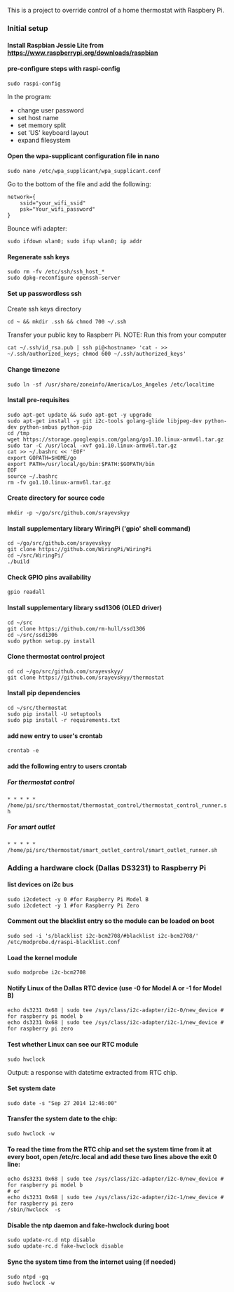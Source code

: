 This is a project to override control of a home thermostat with Raspbery Pi.

### Initial setup

#### Install Raspbian Jessie Lite from https://www.raspberrypi.org/downloads/raspbian

#### pre-configure steps with raspi-config
```
sudo raspi-config
```
In the program:
- change user password
- set host name
- set memory split
- set 'US' keyboard layout
- expand filesystem

#### Open the wpa-supplicant configuration file in nano
```
sudo nano /etc/wpa_supplicant/wpa_supplicant.conf
```
Go to the bottom of the file and add the following: 
```
network={
    ssid="your_wifi_ssid"
    psk="Your_wifi_password"
}
```
Bounce wifi adapter:
```
sudo ifdown wlan0; sudo ifup wlan0; ip addr
```

#### Regenerate ssh keys
```
sudo rm -fv /etc/ssh/ssh_host_*
sudo dpkg-reconfigure openssh-server
```
#### Set up passwordless ssh

Create ssh keys directory
```
cd ~ && mkdir .ssh && chmod 700 ~/.ssh
```
Transfer your public key to Raspberr Pi.
NOTE: Run this from your computer
```
cat ~/.ssh/id_rsa.pub | ssh pi@<hostname> 'cat - >> ~/.ssh/authorized_keys; chmod 600 ~/.ssh/authorized_keys'
```

#### Change timezone
`sudo ln -sf /usr/share/zoneinfo/America/Los_Angeles /etc/localtime`

#### Install pre-requisites

```
sudo apt-get update && sudo apt-get -y upgrade
sudo apt-get install -y git i2c-tools golang-glide libjpeg-dev python-dev python-smbus python-pip
cd /tmp
wget https://storage.googleapis.com/golang/go1.10.linux-armv6l.tar.gz
sudo tar -C /usr/local -xvf go1.10.linux-armv6l.tar.gz
cat >> ~/.bashrc << 'EOF'
export GOPATH=$HOME/go
export PATH=/usr/local/go/bin:$PATH:$GOPATH/bin
EOF
source ~/.bashrc
rm -fv go1.10.linux-armv6l.tar.gz
```
#### Create directory for source code
`mkdir -p ~/go/src/github.com/srayevskyy`

#### Install supplementary library WiringPi ('gpio' shell command)
```
cd ~/go/src/github.com/srayevskyy
git clone https://github.com/WiringPi/WiringPi
cd ~/src/WiringPi/
./build
```
#### Check GPIO pins availability
`gpio readall`

#### Install supplementary library ssd1306 (OLED driver)

```
cd ~/src
git clone https://github.com/rm-hull/ssd1306
cd ~/src/ssd1306
sudo python setup.py install
```

#### Clone thermostat control project

```
cd cd ~/go/src/github.com/srayevskyy/
git clone https://github.com/srayevskyy/thermostat
```

#### Install pip dependencies
```
cd ~/src/thermostat
sudo pip install -U setuptools
sudo pip install -r requirements.txt 
```

#### add new entry to user's crontab
`crontab -e`

#### add the following entry to users crontab
##### For thermostat control
`* * * * * /home/pi/src/thermostat/thermostat_control/thermostat_control_runner.sh`
##### For smart outlet
`* * * * * /home/pi/src/thermostat/smart_outlet_control/smart_outlet_runner.sh`

### Adding a hardware clock (Dallas DS3231) to Raspberry Pi
#### list devices on i2c bus
```
sudo i2cdetect -y 0 #for Raspberry Pi Model B
sudo i2cdetect -y 1 #for Raspberry Pi Zero
```
#### Comment out the blacklist entry so the module can be loaded on boot 
`sudo sed -i 's/blacklist i2c-bcm2708/#blacklist i2c-bcm2708/' /etc/modprobe.d/raspi-blacklist.conf`
#### Load the kernel module
`sudo modprobe i2c-bcm2708`
#### Notify Linux of the Dallas RTC device (use -0 for Model A or -1 for Model B)
```
echo ds3231 0x68 | sudo tee /sys/class/i2c-adapter/i2c-0/new_device # for raspberry pi model b
echo ds3231 0x68 | sudo tee /sys/class/i2c-adapter/i2c-1/new_device # for raspberry pi zero
```
#### Test whether Linux can see our RTC module
`sudo hwclock`

Output: a response with datetime extracted from RTC chip.
#### Set system date
`sudo date -s "Sep 27 2014 12:46:00"`
#### Transfer the system date to the chip:
`sudo hwclock -w`
#### To read the time from the RTC chip and set the system time from it at every boot, open /etc/rc.local and add these two lines above the exit 0 line:
```
echo ds3231 0x68 | sudo tee /sys/class/i2c-adapter/i2c-0/new_device # for raspberry pi model b
# or
echo ds3231 0x68 | sudo tee /sys/class/i2c-adapter/i2c-1/new_device # for raspberry pi zero
/sbin/hwclock  -s
```
#### Disable the ntp daemon and fake-hwclock during boot
```
sudo update-rc.d ntp disable
sudo update-rc.d fake-hwclock disable
```
#### Sync the system time from the internet using (if needed)
```
sudo ntpd -gq
sudo hwclock -w
```
